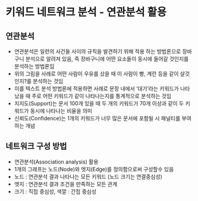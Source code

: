 # 키워드 네트워크 분석 - 연관분석 활용

## 연관분석
- 연관분석은 일련의 사건들 사이의 규칙을 발견하기 위해 적용 하는 방법론으로 장바구니 분석으로 알려져 있음, 즉 장바구니에 어떤 요소들이 동시에 들어갈 것인지를 분석하는 방법론임
- 위의 그림을 사례로 어떤 사람이 우유를 샀을 때 이 사람이 빵, 계란 등을 같이 살것인지?를 분석하는 것임
- 이를 텍스트 분석 방법론에 적용하면 사례로 문장 내에서 ‘대기’라는 키워드가 나타났을 때 주로 어떤 키워드가 같이 나타나는지를 통계적으로 분석하는 것임
- 지지도(Support)는 문서 100개 있을 때 두 개의 키워드가 70개 이상과 같이 두 키워드가 동시에 나타나는 비율을 의미
- 신뢰도(Confidence)는 1개의 키워드가 너무 많은 문서에 포함될 시 패널티를 부여하는 개념

## 네트워크 구성 방법
- 연관분석(Association analysis) 활용
- 1개의 그래프는 노드(Node)와 엣지(Edge)를 정의함으로써 구성할수 있음
- 노드 : 연관분석 결과 나타나는 모든 키워드 (노드 크기는 연결중심성)
- 엣지 : 연관분석 결과 조건을 만족하는 모든 관계  
- 크기 : 직접 중심성, 색깔 : 간접 중심성


